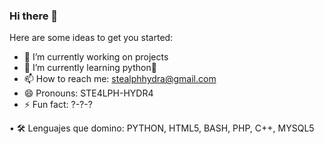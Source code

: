 ### Hi there 👋

Here are some ideas to get you started:

- 🔭 I’m currently working on projects
- 🌱 I’m currently learning python🐍
- 📫 How to reach me: stealphhydra@gmail.com
- 😄 Pronouns: STE4LPH-HYDR4
- ⚡ Fun fact: ?-?-?

• 🛠️ Lenguajes que domino: PYTHON, HTML5, BASH, PHP, C++, MYSQL5


